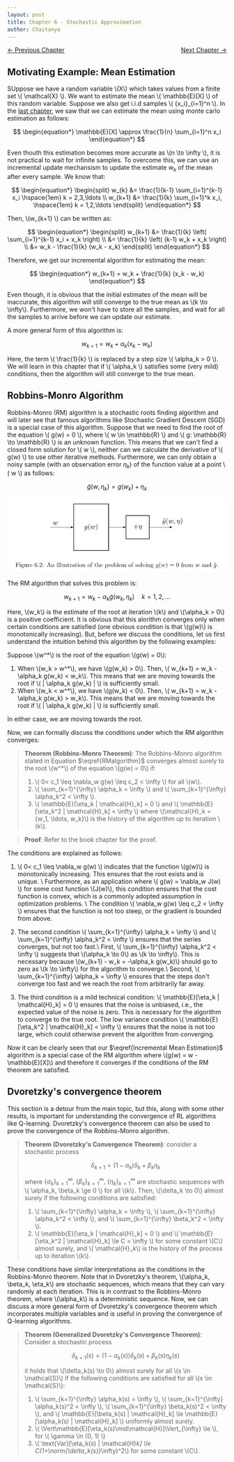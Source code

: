```yaml
---
layout: post
title: Chapter 6 - Stochastic Approximation
author: Chaitanya
---
```


<div style="display: flex; justify-content: space-between;">
  <a href="ch5.html">&larr; Previous Chapter</a>
  <a href="ch7.html">Next Chapter &rarr;</a>
</div>


## Motivating Example: Mean Estimation

SUppose we have a random variable \\(X\\) which takes values from a finite set \\( \mathcal{X} \\). We want to estimate the mean \\( \mathbb{E}[X] \\) of this random variable. Suppose we also get i.i.d samples \\( \{x_i\}_{i=1}^n \\). In the [last chapter](ch5.html), we saw that we can estimate the mean using monte carlo estimation as follows:

$$
\begin{equation*}
\mathbb{E}[X] \approx \frac{1}{n} \sum_{i=1}^n x_i
\end{equation*}
$$

Even thouth this estimation becomes more accurate as \\(n \to \infty \\), it is not practical to wait for infinite samples. To overcome this, we can use an incremental update mechansism to update the estimate $w_k$ of the mean after every sample. We know that:

$$
\begin{equation*}
\begin{split}
    w_{k} &= \frac{1}{k-1} \sum_{i=1}^{k-1} x_i \hspace{1em} k = 2,3,\ldots \\
    w_{k+1} &= \frac{1}{k} \sum_{i=1}^k x_i, \hspace{1em} k = 1,2,\ldots
\end{split}
\end{equation*}
$$

Then, \\(w_{k+1} \\) can be written as:

$$
\begin{equation*}
\begin{split}
    w_{k+1} &= \frac{1}{k} \left( \sum_{i=1}^{k-1} x_i + x_k \right) \\
    &= \frac{1}{k} \left( (k-1) w_k + x_k \right) \\
    &= w_k - \frac{1}{k} (w_k - x_k)
\end{split}
\end{equation*}
$$

Therefore, we get our incremental algorithm for estimating the mean:

$$
\begin{equation*}
w_{k+1} = w_k + \frac{1}{k} (x_k - w_k)
\end{equation*}
$$

Even though, it is obvious that the initial estimates of the mean will be inaccurate, this algorithm will still converge to the true mean as \\(k \to \infty\\). Furthermore, we won't have to store all the samples, and wait for all the samples to arrive before we can update our estimate.

A more general form of this algorithm is:

$$
\begin{equation}
w_{k+1} = w_k + \alpha_k (x_k - w_k)
\label{Incremental Mean Estimation}
\end{equation}
$$

Here, the term \\( \frac{1}{k} \\) is replaced by a step size \\( \alpha_k > 0 \\). We will learn in this chapter that if \\( \alpha_k \\) satisfies some (very mild) conditions, then the algorithm will still converge to the true mean.

## Robbins-Monro Algorithm

Robbins-Monro (RM) algorithm is a stochastic roots finding algorithm and will later see that famous algorithms like Stochastic Gradient Descent (SGD) is a special case of this algorithm. Suppose that we need to find the root of the equation \\( g(w) = 0 \\), where \\( w \in \mathbb{R} \\) and \\( g: \mathbb{R} \to \mathbb{R} \\) is an unknown function. This means that we can't find a closed form solution for \\( w \\), neither can we calculate the derivative of \\( g(w) \\) to use other iterative methods. Furthermore, we can only obtain a noisy sample (with an observation error $\eta_k$) of the function value at a point \\( w \\) as follows:

$$
\begin{equation*}
\tilde{g}(w,\eta_k) = g(w_k) +  \eta_k
\end{equation*}
$$

![alt text](../graphics/RLmath/ch6RM1.png)

The RM algorithm that solves this problem is:

$$
\begin{equation}
w_{k+1} = w_k - \alpha_k \tilde{g}(w_k, \eta_k) \hspace{1em} k = 1,2,\ldots
\label{RMalgorithm}
\end{equation}
$$

Here, \\(w_k\\) is the estimate of the root at iteration \\(k\\) and \\(\alpha_k > 0\\) is a positive coefficient. It is obvious that this alorithm converges only when certain conditions are satisfied (one obvious condition is that \\(g(w)\\) is monotonically increasing). But, before we discuss the conditions, let us first understand the intuition behind this algorithm by the following examples:

Suppose \\(w^\*\\) is the root of the equation \\(g(w) = 0\\):

1. When \\(w_k > w^\*\\), we have \\(g(w_k) > 0\\). Then, \\( w_{k+1} = w_k - \alpha_k g(w_k) < w_k\\). This means that we are moving towards the root if \\( \| \alpha_k g(w_k) \| \\) is sufficiently small.
2. When \\(w_k < w^\*\\), we have \\(g(w_k) < 0\\). Then, \\( w_{k+1} = w_k - \alpha_k g(w_k) > w_k\\). This means that we are moving towards the root if \\( \| \alpha_k g(w_k) \| \\) is sufficiently small.

In either case, we are moving towards the root.

Now, we can formally discuss the conditions under which the RM algorithm converges:

> **Theorem (Robbins-Monro Theorem)**: The Robbins-Monro algorithm stated in Equation $\eqref{RMalgorithm}$ converges almost surely to the root \\(w^\*\\) of the equation \\(g(w) = 0\\) if:
> 1. \\( 0< c_1 \leq \nabla_w g(w) \leq c_2 < \infty \\) for all \\(w\\).
> 2. \\( \sum_{k=1}^{\infty} \alpha_k = \infty \\) and \\( \sum_{k=1}^{\infty} \alpha_k^2 < \infty \\).
> 3. \\( \mathbb{E}[\eta_k | \mathcal{H}_k] = 0 \\) and \\( \mathbb{E}[\eta_k^2 | \mathcal{H}_k] < \infty \\) 
> where \\(\mathcal{H}_k = \{w_1, \ldots, w_k\}\\) is the history of the algorithm up to iteration \\(k\\). 

> **Proof**: Refer to the book chapter for the proof.

The conditions are explained as follows:

1. \\( 0< c_1 \leq \nabla_w g(w) \\) indicates that the function \\(g(w)\\) is monotonically increasing. This ensures that the root exists and is unique. \\
Furthermore, as an application where \\( g(w) = \nabla_w J(w) \\) for some cost function \\(J(w)\\), this condition ensures that the cost function is convex, which is a commonly adopted assumption in optimization problems. \\
The condition \\( \nabla_w g(w) \leq c_2 < \infty \\) ensures that the function is not too steep, or the gradient is bounded from above.

2. The second condition \\( \sum_{k=1}^{\infty} \alpha_k = \infty \\) and \\( \sum_{k=1}^{\infty} \alpha_k^2 < \infty \\) ensures that the series converges, but not too fast.\\
First, \\( \sum_{k=1}^{\infty} \alpha_k^2 < \infty \\) suggests that \\(\alpha_k \to 0\\) as \\(k \to \infty\\). This is necessary because \\(w_{k+1} - w_k = -\alpha_k g(w_k)\\) should go to zero as \\(k \to \infty\\) for the algorithm to converge.\\
Second, \\( \sum_{k=1}^{\infty} \alpha_k = \infty \\) ensures that the steps don't converge too fast and we reach the root from arbitrarily far away.

3. The third condition is a mild technical condition: \\( \mathbb{E}[\eta_k \| \mathcal{H}_k] = 0 \\) ensures that the noise is unbiased, i.e., the expected value of the noise is zero. This is necessary for the algorithm to converge to the true root. The low variance condition \\( \mathbb{E}[\eta_k^2 \| \mathcal{H}_k] < \infty \\) ensures that the noise is not too large, which could otherwise prevent the algorithm from converging.

Now it can be clearly seen that our $\eqref{Incremental Mean Estimation}$ algorithm is a special case of the RM algorithm where \\(g(w) = w - \mathbb{E}[X]\\) and therefore it converges if the conditions of the RM theorem are satisfied.


## Dvoretzky's convergence theorem

This section is a detour from the main topic, but this, along with some other results, is important for understanding the convergence of RL algorithms like Q-learning. Dvoretzky's convergence theorem can also be used to prove the convergence of the Robbins-Monro algorithm.

> **Theorem (Dvoretzky's Convergence Theorem)**: consider a stochastic process
>
>$$
\begin{equation*}
    \delta_{k+1} = (1-\alpha_k) \delta_k + \beta_k \eta_k
\end{equation*}
>$$
>
> where $\lbrace \alpha_k\rbrace_{k=1}^{\infty},\; \lbrace \beta_k\rbrace_{k=1}^{\infty},\; \lbrace \eta_k\rbrace_{k=1}^{\infty}$ are stochastic sequences with \\( \alpha_k, \beta_k \ge 0 \\) for all \\(k\\). Then, \\(\delta_k \to 0\\) almost surely if the following conditions are satisfied:
> 1. \\( \sum_{k=1}^{\infty} \alpha_k = \infty \\), \\( \sum_{k=1}^{\infty} \alpha_k^2 < \infty \\), and \\( \sum_{k=1}^{\infty} \beta_k^2 < \infty \\).
> 2. \\( \mathbb{E}[\eta_k \| \mathcal{H}_k] = 0 \\) and \\( \mathbb{E}[\eta_k^2 \| \mathcal{H}_k] \le C < \infty \\) for some constant \\(C\\) almost surely, and \\( \mathcal{H}_k\\) is the history of the process up to iteration \\(k\\).

These conditions have similar interpretations as the conditions in the Robbins-Monro theorem. Note that in Dvoretzky's theorem, \\(\alpha_k, \beta_k, \eta_k\\) are stochastic sequences, which means that they can vary randomly at each iteration. This is in contrast to the Robbins-Monro theorem, where \\(\alpha_k\\) is a deterministic sequence. Now, we can discuss a more general form of Dvoretzky's convergence theorem which incorporates multiple variables and is useful in proving the convergence of Q-learning algorithms.

> **Theorem (Generalized Dvoretzky's Convergence Theorem)**: Consider a stochastic process
>
>$$
\begin{equation*}
    \delta_{k+1}(s) = (1-\alpha_k(s)) \delta_k(s) + \beta_k(s) \eta_k(s)
\end{equation*}
>$$
>
> it holds that \\(\delta_k(s) \to 0\\) almost surely for all \\(s \in \mathcal{S}\\) if the following conditions are satisfied for all \\(s \in \mathcal{S}\\):
> 1. \\( \sum_{k=1}^{\infty} \alpha_k(s) = \infty \\), \\( \sum_{k=1}^{\infty} \alpha_k(s)^2 < \infty \\), \\( \sum_{k=1}^{\infty} \beta_k(s)^2 < \infty \\), and \\( \mathbb{E}[\beta_k(s) \| \mathcal{H}_k] \le \mathbb{E}[\alpha_k(s) \| \mathcal{H}_k] \\) uniformly almost surely.
> 2. \\( \Vert\mathbb{E}[\eta_k(s)\mid\mathcal{H}]\Vert_{\infty} \le \\), for \\( \gamma \in (0, 1) \\)
> 3. \\( \text{Var}[\eta_k(s) \| \mathcal{H}_k] \le C(1+\norm{\delta_k(s)}_\infty)^2\\) for some constant \\(C\\).